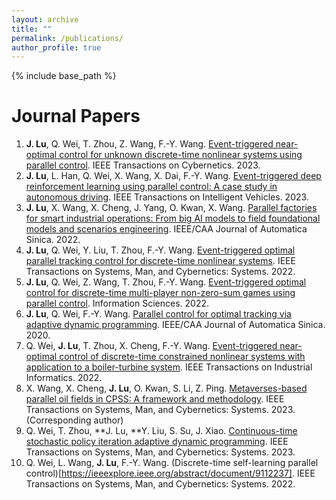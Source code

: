 ```yaml
---
layout: archive
title: ""
permalink: /publications/
author_profile: true
---
```


{% include base_path %}

Journal Papers
======
1. **J. Lu**, Q. Wei, T. Zhou, Z. Wang, F.-Y. Wang. [Event-triggered near-optimal control for unknown discrete-time nonlinear systems using parallel control](https://ieeexplore.ieee.org/abstract/document/9770467). IEEE Transactions on Cybernetics. 2023.
2. **J. Lu**, L. Han, Q. Wei, X. Wang, X. Dai, F.-Y. Wang. [Event-triggered deep reinforcement learning using parallel control: A case study in autonomous driving](https://ieeexplore.ieee.org/document/10081497). IEEE Transactions on Intelligent Vehicles. 2023.
3. **J. Lu**, X. Wang, X. Cheng, J. Yang, O. Kwan, X. Wang. [Parallel factories for smart industrial operations: From big AI models to field foundational models and scenarios engineering](https://ieeexplore.ieee.org/abstract/document/9970438). IEEE/CAA Journal of Automatica Sinica. 2022.
4. **J. Lu**, Q. Wei, Y. Liu, T. Zhou, F.-Y. Wang. [Event-triggered optimal parallel tracking control for discrete-time nonlinear systems](https://ieeexplore.ieee.org/abstract/document/9416988). IEEE Transactions on Systems, Man, and Cybernetics: Systems. 2022.
5. **J. Lu**, Q. Wei, Z. Wang, T. Zhou, F.-Y. Wang. [Event-triggered optimal control for discrete-time multi-player non-zero-sum games using parallel control](https://www.sciencedirect.com/science/article/abs/pii/S0020025521010975). Information Sciences. 2022.
6. **J. Lu**, Q. Wei, F.-Y. Wang. [Parallel control for optimal tracking via adaptive dynamic programming](https://ieeexplore.ieee.org/abstract/document/9239112). IEEE/CAA Journal of Automatica Sinica. 2020.
7. Q. Wei, **J. Lu**, T. Zhou, X. Cheng, F.-Y. Wang. [Event-triggered near-optimal control of discrete-time constrained nonlinear systems with application to a boiler-turbine system](https://ieeexplore.ieee.org/abstract/document/9551775). IEEE Transactions on Industrial Informatics. 2022.
8. X. Wang, X. Cheng, **J. Lu**, O. Kwan, S. Li, Z. Ping. [Metaverses-based parallel oil fields in CPSS: A framework and methodology](https://ieeexplore.ieee.org/abstract/document/9997139). IEEE Transactions on Systems, Man, and Cybernetics: Systems. 2023. (Corresponding author)
9. Q. Wei, T. Zhou, **J. Lu, **Y. Liu, S. Su, J. Xiao. [Continuous-time stochastic policy iteration adaptive dynamic programming](https://ieeexplore.ieee.org/abstract/document/10168821). IEEE Transactions on Systems, Man, and Cybernetics: Systems. 2023.
10. Q. Wei, L. Wang, **J. Lu**, F.-Y. Wang. (Discrete-time self-learning parallel control)[https://ieeexplore.ieee.org/abstract/document/9112237]. IEEE Transactions on Systems, Man, and Cybernetics: Systems. 2022.
